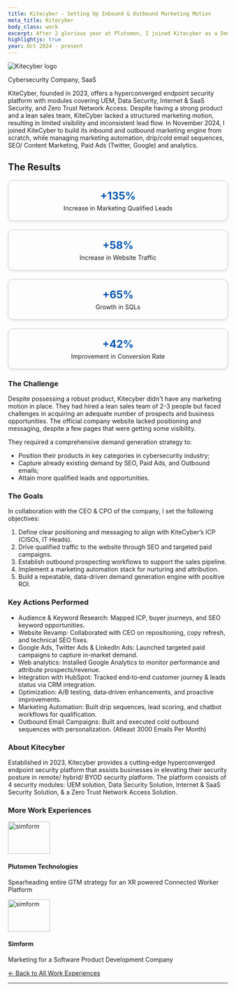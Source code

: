 ```yaml
---
title: Kitecyber - Setting Up Inbound & Outbound Marketing Motion
meta_title: Kitecyber
body_class: work
excerpt: After 2 glorious year at Plutomen, I joined Kitecyber as a Demand Generation Manager on October 2024. This is my first time to work in cybersecurity industry. 
highlightjs: true
year: Oct 2024 - present
---
```


<!-- Custom / Tailwind CSS Imports -->
<link href="path/to/tailwind.css" rel="stylesheet">
<link href="custom/typography.css" rel="stylesheet">
<link href="custom/header-footer.css" rel="stylesheet">
<link href="custom/home.css" rel="stylesheet">
<link href="custom/bio.css" rel="stylesheet">
<link href="custom/misc.css" rel="stylesheet">
<link href="custom/highlightjs.css" rel="stylesheet">

<style>
/* Share button CSS you provided */
.resp-sharing-button__link,
.resp-sharing-button__icon { display: inline-block; }
.resp-sharing-button__link { text-decoration: none; color: #fff; margin: 0.5em; }
.resp-sharing-button { border-radius: 5px; transition: 25ms ease-out; padding: 0.5em 0.75em; font-family: Helvetica Neue,Helvetica,Arial,sans-serif; }
#share-buttons img { width: 35px; padding: 5px; border: 0; box-shadow: 0; display: inline; }
.resp-sharing-button__icon svg { width: 1em; height: 1em; margin-right: 0.4em; vertical-align: top; }
.resp-sharing-button--small svg { margin: 0; vertical-align: middle; }
.resp-sharing-button__icon { stroke: #fff; fill: none; }
.resp-sharing-button__icon--solid, .resp-sharing-button__icon--solidcircle { fill: #fff; stroke: none; }
.resp-sharing-button--twitter { background-color: #55acee; border-color: #55acee; }
.resp-sharing-button--twitter:hover, .resp-sharing-button--twitter:active { background-color: #2795e9; border-color: #2795e9; }
/* ...other platforms as in your original CSS... */
</style>

<body class="bg-white text-gray-900">


  <!-- Intro Section -->
  <section class="intro text-center space-y-4">
    <img src="/assets/img/Kitecyber-logo-new.png" alt="Kitecyber logo" class="mx-auto h-16">
    <p class="uppercase text-sm text-blue-600">Cybersecurity Company, SaaS</p>
    <p>KiteCyber, founded in 2023, offers a hyperconverged endpoint security platform with modules covering UEM, Data Security, Internet & SaaS Security, and Zero Trust Network Access. Despite having a strong product and a lean sales team, KiteCyber lacked a structured marketing motion, resulting in limited visibility and inconsistent lead flow. In November 2024, I joined KiteCyber to build its inbound and outbound marketing engine from scratch, while managing marketing automation, drip/cold email sequences, SEO/ Content Marketing, Paid Ads (Twitter, Google) and analytics. </p>
    
  </section>

  <!-- Results -->
  <h2 class="text-3xl font-semibold mb-4">The Results</h2>
  <section class="work-section work-section--misc max-w-4xl p-16 mt-24 flex items-start self-center relative sm:p-8 sm:mt-12  sm:flex-col-reverse">
    <div style="display: flex; flex-wrap: wrap; justify-content: center; max-width: 800px; margin: 0 auto; text-align: center; gap: 20px;">

  <div style="flex: 1 1 45%; padding: 20px; border: 1px solid #ccc; border-radius: 12px; box-shadow: 0 2px 6px rgba(0,0,0,0.1);">
    <h3 style="margin: 0; font-size: 24px; color: #0056b3;">+135%</h3>
    <p style="margin: 5px 0 0;">Increase in Marketing Qualified Leads</p>
  </div>

  <div style="flex: 1 1 45%; padding: 20px; border: 1px solid #ccc; border-radius: 12px; box-shadow: 0 2px 6px rgba(0,0,0,0.1);">
    <h3 style="margin: 0; font-size: 24px; color: #0056b3;">+58%</h3>
    <p style="margin: 5px 0 0;">Increase in Website Traffic</p>
  </div>

  <div style="flex: 1 1 45%; padding: 20px; border: 1px solid #ccc; border-radius: 12px; box-shadow: 0 2px 6px rgba(0,0,0,0.1);">
    <h3 style="margin: 0; font-size: 24px; color: #0056b3;">+65%</h3>
    <p style="margin: 5px 0 0;">Growth in SQLs</p>
  </div>

  <div style="flex: 1 1 45%; padding: 20px; border: 1px solid #ccc; border-radius: 12px; box-shadow: 0 2px 6px rgba(0,0,0,0.1);">
    <h3 style="margin: 0; font-size: 24px; color: #0056b3;">+42%</h3>
    <p style="margin: 5px 0 0;">Improvement in Conversion Rate</p>
  </div>

</div>

  </section>

  <!-- Challenge -->
  <section class="challenge space-y-4">
    <h3 class="text-2xl font-semibold">The Challenge</h3>
    <p>Despite possessing a robust product, Kitecyber didn't have any marketing motion in place. They had hired a lean sales team of 2-3 people but faced challenges in acquiring an adequate number of prospects and business opportunities. The official company website lacked positioning and messaging, despite a few pages that were getting some visibility. </p>
    <p>They required a comprehensive demand generation strategy to:</p>
    <ul class="round">
      <li>Position their products in key categories in cybersecurity industry;</li>
      <li>Capture already existing demand by SEO, Paid Ads, and Outbound emails;</li>
      <li>Attain more qualified leads and opportunities.</li>
    </ul>
  </section>

  <!-- Goals -->
  <section class="goals space-y-4">
    <h3 class="text-2xl font-semibold">The Goals</h3>
    <p>In collaboration with the CEO & CPO of the company, I set the following objectives:</p>
    <ol>
      <li>Define clear positioning and messaging to align with KiteCyber’s ICP (CISOs, IT Heads).</li>

<li>Drive qualified traffic to the website through SEO and targeted paid campaigns.</li>

<li>Establish outbound prospecting workflows to support the sales pipeline.</li>

<li>Implement a marketing automation stack for nurturing and attribution.</li>

<li>Build a repeatable, data-driven demand generation engine with positive ROI.</li>
    </ol>
  </section>

  <!-- Solution -->
  <section class="solution space-y-4">
    <h3 class="text-2xl font-semibold">Key Actions Performed</h3>
    <ul class="round">
      <li> Audience & Keyword Research: Mapped ICP, buyer journeys, and SEO keyword opportunities.</li>
      <li>Website Revamp: Collaborated with CEO on repositioning, copy refresh, and technical SEO fixes.</li>
      <li>Google Ads, Twitter Ads & LinkedIn Ads: Launched targeted paid campaigns to capture in-market demand.</li>
      <li>Web analytics: Installed Google Analytics to monitor performance and attribute prospects/revenue.</li>
      <li>Integration with HubSpot: Tracked end‑to‑end customer journey & leads status via CRM integration.</li>
      <li>Optimization: A/B testing, data‑driven enhancements, and proactive improvements.</li>
      <li>Marketing Automation: Built drip sequences, lead scoring, and chatbot workflows for qualification.</li>
      <li> Outbound Email Campaigns: Built and executed cold outbound sequences with personalization. (Atleast 3000 Emails Per Month)</li>
    </ul>
  </section>

  <!-- About -->
  <section class="about space-y-4">
    <h3 class="text-2xl font-semibold">About Kitecyber</h3>
    <p>Established in 2023, Kitecyber provides a cutting‑edge hyperconverged endpoint security platform that assists businesses in elevating their security posture in remote/ hybrid/ BYOD security platform. The platform consists of 4 security modules: UEM solution, Data Security Solution, Internet & SaaS Security Solution, & a Zero Trust Network Access Solution.</p>
   
  </section>

  <!-- Other Case Studies -->
  <section class="other-case-studies space-y-6">
    <h3 class="text-2xl font-semibold">More Work Experiences</h3>
    <div class="grid grid-cols-1 sm:grid-cols-3 gap-6">
      <!-- Plutomen -->
      <div class="case-study-card border rounded-lg overflow-hidden">
       <img class="flex-shrink-0 mr-12 sm:mb-4" loading="lazy" alt="simform" width="96" height="74" viewBox="0 0 96 74" fill="none" src="/assets/img/Plutomen_trans.png"></img>
        <div class="px-4 py-2">
          <h4 class="font-semibold">Plutomen Technologies</h4>
          <p>Spearheading entire GTM strategy for an XR powered Connected Worker Platform</p>
        </div>
      </div>
      <!-- Simform -->
      <div class="case-study-card border rounded-lg overflow-hidden">
       <img class="flex-shrink-0 mr-12 sm:mb-4" loading="lazy" alt="simform" width="96" height="74" viewBox="0 0 96 74" fill="none" src="/assets/img/Simform.png"></img>
        <div class="px-4 py-2">
          <h4 class="font-semibold">Simform</h4>
          <p>Marketing for a Software Product Development Company</p>
        </div>
      </div>
    <a href="/work" class="text-blue-500 hover:underline">← Back to All Work Experiences</a>
  </section>

</main>

</body>


---

